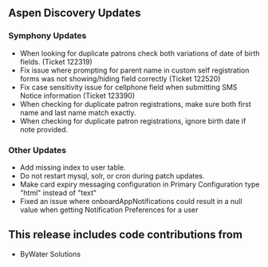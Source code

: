 ## Aspen Discovery Updates
### Symphony Updates
- When looking for duplicate patrons check both variations of date of birth fields. (Ticket 122319)
- Fix issue where prompting for parent name in custom self registration forms was not showing/hiding field correctly (Ticket 122520)
- Fix case sensitivity issue for cellphone field when submitting SMS Notice information (Ticket 123390)
- When checking for duplicate patron registrations, make sure both first name and last name match exactly. 
- When checking for duplicate patron registrations, ignore birth date if note provided.

### Other Updates
- Add missing index to user table.
- Do not restart mysql, solr, or cron during patch updates.
- Make card expiry messaging configuration in Primary Configuration type "html" instead of "text"
- Fixed an issue where onboardAppNotifications could result in a null value when getting Notification Preferences for a user

## This release includes code contributions from
- ByWater Solutions